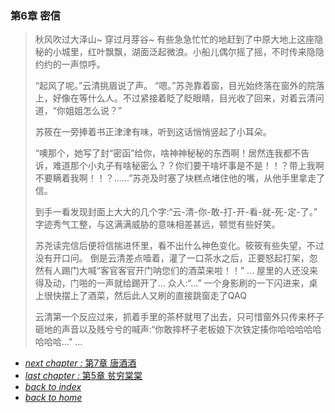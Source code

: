 ### 第6章 密信

>秋风吹过大泽山~ 穿过月芽谷~ 有些急急忙忙的地赶到了中原大地上这座隐秘的小城里，红叶飘飘，湖面泛起微浪。小船儿偶尔摇了摇，不时传来隐隐约约的一声惊呼。
>
>“起风了呢。”云清挑眉说了声。
“嗯。”苏尧靠着窗，目光始终落在窗外的院落上，好像在等什么人。不过紧接着眨了眨眼睛，目光收了回来，对着云清问道，“你姐姐怎么说？”
>
>苏筱在一旁捧着书正津津有味，听到这话悄悄竖起了小耳朵。
>
>“噢那个，她写了封“密函”给你，啥神神秘秘的东西啊！居然连我都不告诉，难道那个小丸子有啥秘密么？？你们要干啥坏事是不是！！？带上我啊不要瞒着我啊！！？......”苏尧及时塞了块糕点堵住他的嘴，从他手里拿走了信。
>
>到手一看发现封面上大大的几个字:“云-清-你-敢-打-开-看-就-死-定-了。”
字迹秀气工整，与这满满威胁的意味相差甚远，顿觉有些好笑。
>
>苏尧读完信后便将信揣进怀里，看不出什么神色变化。筱筱有些失望，不过没有开口问。
倒是云清差点噎着，灌了一口茶水之后，正要怒起打架，忽然有人踢门大喊“客官客官开门呐您们的酒菜来啦！！”
...
屋里的人还没来得及动，门啪的一声就给踢开了...
众人:“...”
一个身影刷的一下闪进来，桌上很快摆上了酒菜，然后此人又刷的直接跳窗走了QAQ
>
>云清第一个反应过来，抓着手里的茶杯就甩了出去，只可惜窗外只传来杯子砸地的声音以及贱兮兮的喊声:“你敢摔杯子老板娘下次铁定揍你哈哈哈哈哈哈哈哈...”
...

- [*next chapter :* 第7章 唐酒酒](https://fiiish-yu.github.io/redleaf/chapters/chapter7)
- [*last chapter :* 第5章 贫穷棠棠](https://fiiish-yu.github.io/redleaf/chapters/chapter5)
- [*back to index*](https://fiiish-yu.github.io/redleaf/index)
- [*back to home*](https://fiiish-yu.github.io/)
